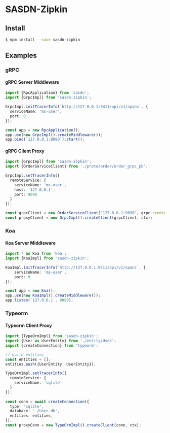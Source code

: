 # SASDN-Zipkin

## Install

```bash
$ npm install --save sasdn-zipkin
```

## Examples

### gRPC
#### gRPC Server Middleware

```typescript
import {RpcApplication} from 'sasdn';
import {GrpcImpl} from 'sasdn-zipkin';

GrpcImpl.initTracerInfo(`http://127.0.0.1:9411/api/v1/spans`, {
  serviceName: 'ms-user',
  port: 0
});

const app = new RpcApplication();
app.use(new GrpcImpl().createMiddleware());
app.bind(`127.0.0.1:8080`).start();
```

#### gRPC Client Proxy

```typescript
import {GrpcImpl} from 'sasdn-zipkin';
import {OrderServiceClient} from './proto/order/order_grpc_pb';

GrpcImpl.setTracerInfo({
  remoteService: {
    serviceName: 'ms-user',
    host: '127.0.0.1',
    port: 9090
  }
});

const grpcClient = new OrderServiceClient('127.0.0.1:9090', grpc.credentials.createInsecure());
const proxyClient = new GrpcImpl().createClient(grpcClient, ctx);
```
### Koa

#### Koa Server Middleware

```typescript
import * as Koa from 'koa';
import {KoaImpl} from 'sasdn-zipkin';

KoaImpl.initTracerInfo(`http://127.0.0.1:9411/api/v1/spans`, {
    serviceName: 'ms-user',
    port: 0
});

const app = new Koa();
app.use(new KoaImpl().createMiddleware());
app.listen(`127.0.0.1`, 8080);
```

### Typeorm

#### Typeorm Client Proxy

```typescript
import {TypeOrmImpl} from 'sasdn-zipkin';
import {User as UserEntity} from './entity/User';
import {createConnection} from 'typeorm';

// build entities
const entities = [];
entities.push({UserEntity: UserEntity});

TypeOrmImpl.setTracerInfo({
  remoteService: {
    serviceName: 'sqlite'
  }
});
  
const conn = await createConnection({
  type: 'sqlite',
  database: './User.db',
  entities: entities,
});
const proxyConn = new TypeOrmImpl().createClient(conn, ctx);
```

